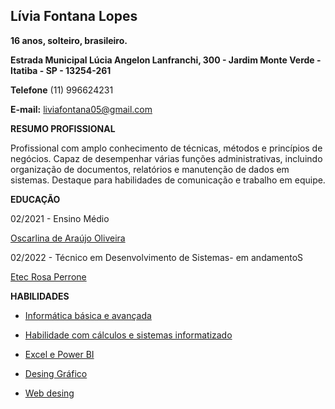 ## Lívia Fontana Lopes

**16 anos, solteiro, brasileiro.** 

**Estrada Municipal Lúcia Angelon Lanfranchi, 300 - Jardim Monte Verde - Itatiba - SP - 13254-261**

**Telefone** (11) 996624231

**E-mail:** liviafontana05@gmail.com

**RESUMO PROFISSIONAL**

Profissional com amplo conhecimento de técnicas, métodos e princípios de negócios. Capaz de desempenhar várias funções administrativas, incluindo organização de documentos, relatórios e manutenção de dados em sistemas. Destaque para habilidades de comunicação e trabalho em equipe.



**EDUCAÇÃO**

02/2021 - Ensino Médio

[Oscarlina de Araújo Oliveira](http://www.educacao.sp.gov.br/cgrh/escolas/oscarlina-de-araujo-oliveira-professora/)


02/2022 - Técnico em Desenvolvimento de Sistemas- em andamentoS

[Etec Rosa Perrone](http://rosaperrone.com.br/)

**HABILIDADES**

+ [Informática básica e avançada](https://internewsjundiai.com.br/?gclid=EAIaIQobChMIh8DSnY6h-AIVxkFIAB1ctwDSEAAYASABEgIg5PD_BwE)

+ [Habilidade com cálculos e sistemas informatizado](https://www.iade.europeia.pt/cursos/licenciaturas/licenciaturas/informatica-de-gestao?gclid=EAIaIQobChMIzYfIyY6h-AIVauhcCh131AhCEAAYASAAEgJhYvD_BwE)

+ [Excel e Power BI](https://internewsjundiai.com.br/?gclid=EAIaIQobChMIh8DSnY6h-AIVxkFIAB1ctwDSEAAYASABEgIg5PD_BwE)

+ [Desing Gráfico](https://internewsjundiai.com.br/?gclid=EAIaIQobChMIh8DSnY6h-AIVxkFIAB1ctwDSEAAYASABEgIg5PD_BwE)

+ [Web desing](https://internewsjundiai.com.br/?gclid=EAIaIQobChMIh8DSnY6h-AIVxkFIAB1ctwDSEAAYASABEgIg5PD_BwE)






























